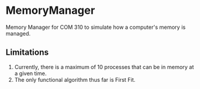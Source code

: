 # MemoryManager
Memory Manager for COM 310 to simulate how a computer's memory is managed.

## Limitations
1. Currently, there is a maximum of 10 processes that can be in memory at a given time.
2. The only functional algorithm thus far is First Fit.


